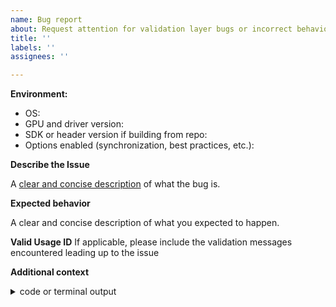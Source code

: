 ```yaml
---
name: Bug report
about: Request attention for validation layer bugs or incorrect behavior
title: ''
labels: ''
assignees: ''

---
```


**Environment:**
 - OS: 
 - GPU and driver version:
 - SDK or header version if building from repo:
 - Options enabled (synchronization, best practices, etc.):

**Describe the Issue**

A [clear and concise description](https://en.wikipedia.org/wiki/Minimal_reproducible_example) of what the bug is.

**Expected behavior**

A clear and concise description of what you expected to happen.

**Valid Usage ID**
If applicable, please include the validation messages encountered leading up to the issue

**Additional context**

<details>
<summary>code or terminal output</summary>

```sh
# callstacks, crashes, etc.
# EX:
Validation Error: [ VUID-vkCmdDrawMultiEXT-colorAttachmentCount-06188 ] Object 0: handle = 0x3d47e60 ...
```

</details>
